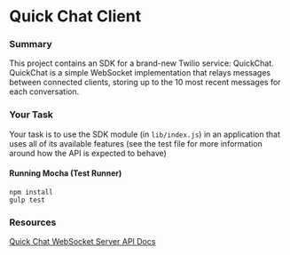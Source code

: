 # Quick Chat Client

### Summary
This project contains an SDK for a brand-new Twilio service: QuickChat. QuickChat is a simple WebSocket implementation that relays messages between connected clients, storing up to the 10 most recent messages for each conversation.

### Your Task
Your task is to use the SDK module (in `lib/index.js`) in an application that uses all of its available features (see the test file for more information around how the API is expected to behave)

#### Running Mocha (Test Runner)
```
npm install
gulp test
```

### Resources
[Quick Chat WebSocket Server API Docs](https://github.com/ryan-rowland/interview-server/blob/master/README.md)
